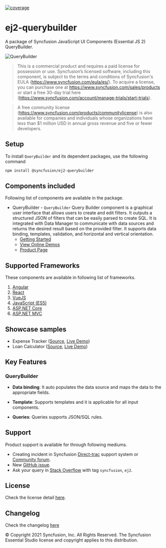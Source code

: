 [![coverage](http://ej2.syncfusion.com/badges/ej2-querybuilder/coverage.svg)](http://ej2.syncfusion.com/badges/ej2-querybuilder)

# ej2-querybuilder

A package of Syncfusion JavaScript UI Components (Essential JS 2) QueryBuilder.

![QueryBuilder](https://ej2.syncfusion.com/products/images/querybuilder/readme.gif)

> This is a commercial product and requires a paid license for possession or use. Syncfusion’s licensed software, including this component, is subject to the terms and conditions of Syncfusion's EULA (https://www.syncfusion.com/eula/es/). To acquire a license, you can purchase one at https://www.syncfusion.com/sales/products or start a free 30-day trial here (https://www.syncfusion.com/account/manage-trials/start-trials).

> A free community license (https://www.syncfusion.com/products/communitylicense) is also available for companies and individuals whose organizations have less than $1 million USD in annual gross revenue and five or fewer developers.

## Setup

To install `QueryBuilder` and its dependent packages, use the following command

```sh
npm install @syncfusion/ej2-querybuilder
```

## Components included

Following list of components are available in the package.

* QueryBuilder - `QueryBuilder` Query Builder component is a graphical user interface that allows users to create and edit filters. It outputs a structured JSON of filters that can be easily parsed to create SQL. It is integrated with Data Manager to communicate with data sources and returns the desired result based on the provided filter. It supports data binding, templates, validation, and horizontal and vertical orientation.
    * [Getting Started](https://ej2.syncfusion.com/documentation/query-builder/getting-started?utm_source=npm&utm_campaign=querybuilder)
    * [View Online Demos](https://ej2.syncfusion.com/demos/?utm_source=npm&utm_campaign=querybuilder#/material/querybuilder/default)
    * [Product Page](https://www.syncfusion.com/javascript-ui-controls/querybuilder)

## Supported Frameworks

These components are available in following list of frameworks.
1. [Angular](https://github.com/syncfusion/ej2-angular-ui-components/tree/master/components/querybuilder?utm_source=npm&utm_campaign=querybuilder)
2. [React](https://github.com/syncfusion/ej2-react-ui-components/tree/master/components/querybuilder?utm_source=npm&utm_campaign=querybuilder)
3. [VueJS](https://github.com/syncfusion/ej2-vue-ui-components/tree/master/components/querybuilder?utm_source=npm&utm_campaign=querybuilder)
4. [JavaScript (ES5)](https://www.syncfusion.com/javascript-ui-controls)
5. [ASP.NET Core](https://www.syncfusion.com/aspnet-core-ui-controls)
6. [ASP.NET MVC](https://www.syncfusion.com/aspnet-mvc-ui-controls)

## Showcase samples

* Expense Tracker ([Source](https://github.com/syncfusion/ej2-sample-ts-expensetracker), [Live Demo](https://ej2.syncfusion.com/showcase/typescript/expensetracker/?utm_source=npm&utm_campaign=button#/dashboard))
* Loan Calculator ([Source](https://github.com/syncfusion/ej2-sample-ts-loancalculator), [Live Demo](https://ej2.syncfusion.com/showcase/typescript/loancalculator/?utm_source=npm&utm_campaign=button))


## Key Features

### QueryBuilder

- **Data binding**: It auto populates the data source and maps the data to the appropriate fields.

- **Template**: Supports templates and it is applicable for all input components.

- **Queries**: Queries supports JSON/SQL rules.

## Support

Product support is available for through following mediums.

* Creating incident in Syncfusion [Direct-trac](https://www.syncfusion.com/support/directtrac/incidents?utm_source=npm&utm_campaign=querybuilder) support system or [Community forum](https://www.syncfusion.com/forums/essential-js2?utm_source=npm&utm_campaign=querybuilder).
* New [GitHub issue](https://github.com/syncfusion/ej2-javascript-ui-controls/issues/new).
* Ask your query in [Stack Overflow](https://stackoverflow.com/?utm_source=npm&utm_campaign=querybuilder) with tag `syncfusion`, `ej2`.

## License

Check the license detail [here](https://github.com/syncfusion/ej2-javascript-ui-controls/blob/master/license?utm_source=npm&utm_campaign=querybuilder).

## Changelog

Check the changelog [here](https://github.com/syncfusion/ej2-javascript-ui-controls/blob/master/controls/querybuilder/CHANGELOG.md?utm_source=npm&utm_campaign=querybuilder)

© Copyright 2021 Syncfusion, Inc. All Rights Reserved. The Syncfusion Essential Studio license and copyright applies to this distribution.